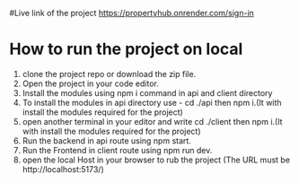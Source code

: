 #Live link of the project
https://propertyhub.onrender.com/sign-in

# How to run the project on local
1. clone the project repo or download the zip file.
2. Open the project in your code editor.
3. Install the modules using npm i command in api and client directory
4. To install the modules in api directory use - cd ./api then npm i.(It with install the modules required for the project)
5. open another terminal in your editor and write cd ./client then npm i.(It with install the modules required for the project)
6. Run the backend in api route using npm start.
7. Run the Frontend in client route using npm run dev.
8. open the local Host in your browser to rub the project (The URL must be http://localhost:5173/)
